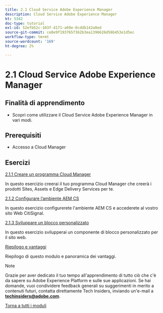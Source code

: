 ```yaml
---
title: 2.1 Cloud Service Adobe Experience Manager
description: Cloud Service Adobe Experience Manager
kt: 5342
doc-type: tutorial
exl-id: 52efb52c-103f-4171-a69e-0cddb142a0ed
source-git-commit: ce8e9f193765f362b3ea1396626d56b453e1d5ec
workflow-type: tm+mt
source-wordcount: '169'
ht-degree: 2%

---
```


# 2.1 Cloud Service Adobe Experience Manager

## Finalità di apprendimento

- Scopri come utilizzare il Cloud Service Adobe Experience Manager in vari modi.

## Prerequisiti

- Accesso a Cloud Manager

## Esercizi

[2.1.1 Creare un programma Cloud Manager](./ex1.md)

In questo esercizio creerai il tuo programma Cloud Manager che creerà i prodotti Sites, Assets e Edge Delivery Services per te.

[2.1.2 Configurare l’ambiente AEM CS](./ex2.md)

In questo esercizio configurerete l&#39;ambiente AEM CS e accederete al vostro sito Web CitiSignal.

[2.1.3 Sviluppare un blocco personalizzato](./ex3.md)

In questo esercizio svilupperai un componente di blocco personalizzato per il sito web.

[Riepilogo e vantaggi](./summary.md)

Riepilogo di questo modulo e panoramica dei vantaggi.

>[!NOTE]
>
>Grazie per aver dedicato il tuo tempo all&#39;apprendimento di tutto ciò che c&#39;è da sapere su Adobe Experience Platform e sulle sue applicazioni. Se hai domande, vuoi condividere feedback generali su suggerimenti in merito a contenuti futuri, contatta direttamente Tech Insiders, inviando un&#39;e-mail a **techinsiders@adobe.com**.

[Torna a tutti i moduli](../../../overview.md)
